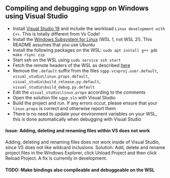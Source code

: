 ## Compiling and debugging sgpp on Windows using Visual Studio

- Install [Visual Studio 19](https://visualstudio.microsoft.com/) and include the workload `Linux development with C++`. This is totally different from Vs Code!
- Install the [Windows Subsystem for Linux](https://docs.microsoft.com/en-us/windows/wsl/install-win10) (WSL 1, not WSL 2!). This README assumes that you use Ubuntu
- Install the following packages on the WSL: `sudo apt install g++ gdb make rsync zip`
- Start ssh on the WSL using `sudo service ssh start`
- Fetch the remote headers of the WSL as described [here](https://devblogs.microsoft.com/cppblog/intellisense-for-remote-linux-headers/)
- Remove the `.default` suffix from the files `sgpp.vcxproj.user.default`, `visual_studio\linux.props.default`, `visual_studio\build_release.py.default`, `visual_studio\build_debug.py.default`
- Edit the `visual_studio\linux.props` according to the comments
- Open the solution file `sgpp.sln` with Visual Studio
- Build the project and run. If any errors occur, please ensure that your `linux.props` is correct and otherwise report them
- There is no need to update your environment variables on your WSL, this is done automatically when debugging with Visual Studio

#### Issue: Adding, deleting and renaming files within VS does not work

Adding, deleting and renaming files does not work inside of Visual Studio, since VS does not like wildcard inclusions.
Solution: Add, delete and rename project files in the Windows Explorer, click Unload Project and then click Reload Project.
A fix is currently in development.

#### TODO: Make bindings also compileable and debuggeable on the WSL
